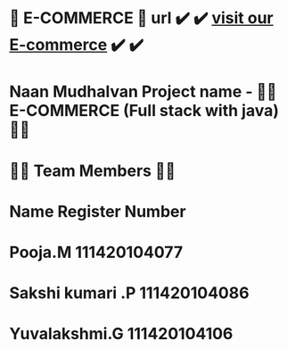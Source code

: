 #  🎯 E-COMMERCE 🎯 url  :heavy_check_mark: :heavy_check_mark:  [visit our E-commerce](https://24x7-shop.netlify.app/) :heavy_check_mark: :heavy_check_mark:

# Naan Mudhalvan Project name - 🚀🚀 E-COMMERCE (Full stack with java) 🚀🚀
# 🚀🚀 Team Members 🚀🚀
 #  Name                           Register Number
  # Pooja.M                        111420104077
  # Sakshi kumari .P               111420104086
  # Yuvalakshmi.G                  111420104106
